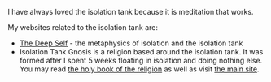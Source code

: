 I have always loved the isolation tank because it is meditation that works. 

My websites related to the isolation tank are:
* [The Deep Self](http://www.thedeepself.org) - the metaphysics of isolation and the isolation tank
* Isolation Tank Gnosis is a religion based around the isolation tank. It was formed after I spent 5 weeks floating in isolation and doing nothing else. You may read [the holy book of the religion](https://pressbooks.pub/isolationtankgnosis/) as well as visit [the main site](http://git.thedeepself.org/about/).